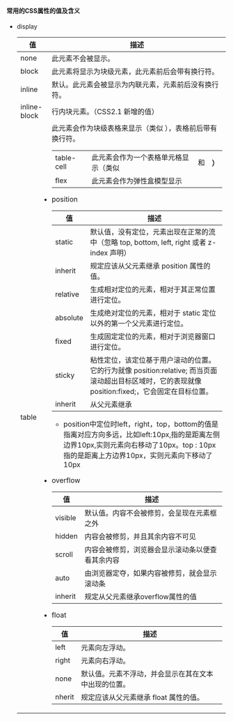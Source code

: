 ####  常用的CSS属性的值及含义

- display

  | 值           | 描述                                                         |
  | ------------ | ------------------------------------------------------------ |
  | none         | 此元素不会被显示。                                           |
  | block        | 此元素将显示为块级元素，此元素前后会带有换行符。             |
  | inline       | 默认。此元素会被显示为内联元素，元素前后没有换行符。         |
  | inline-block | 行内块元素。（CSS2.1 新增的值）                              |
  | table        | 此元素会作为块级表格来显示（类似 <table>），表格前后带有换行符。 |
  | table-cell   | 此元素会作为一个表格单元格显示（类似 <td> 和 <th>）          |
  | flex         | 此元素会作为弹性盒模型显示                                   |

  

- position

  | 值       | 描述                                                         |
  | -------- | ------------------------------------------------------------ |
  | static   | 默认值，没有定位，元素出现在正常的流中（忽略 top, bottom, left, right 或者 z-index 声明） |
  | inherit  | 规定应该从父元素继承 position 属性的值。                     |
  | relative | 生成相对定位的元素，相对于其正常位置进行定位。               |
  | absolute | 生成绝对定位的元素，相对于 static 定位以外的第一个父元素进行定位。 |
  | fixed    | 生成固定定位的元素，相对于浏览器窗口进行定位。               |
  | sticky   | 粘性定位，该定位基于用户滚动的位置。它的行为就像 position:relative; 而当页面滚动超出目标区域时，它的表现就像 position:fixed;，它会固定在目标位置。 |
  | inherit  | 从父元素继承                                                 |

  - position中定位时left，right，top，bottom的值是指离对应方向多远，比如left:10px,指的是距离左侧边界10px,实则元素向右移动了10px。top : 10px指的是距离上方边界10px，实则元素向下移动了10px

- overflow

  | 值      | 描述                                             |
  | ------- | ------------------------------------------------ |
  | visible | 默认值。内容不会被修剪，会呈现在元素框之外       |
  | hidden  | 内容会被修剪，并且其余内容不可见                 |
  | scroll  | 内容会被修剪，浏览器会显示滚动条以便查看其余内容 |
  | auto    | 由浏览器定夺，如果内容被修剪，就会显示滚动条     |
  | inherit | 规定从父元素继承overflow属性的值                 |

- float

  | 值     | 描述                                                 |
  | ------ | ---------------------------------------------------- |
  | left   | 元素向左浮动。                                       |
  | right  | 元素向右浮动。                                       |
  | none   | 默认值。元素不浮动，并会显示在其在文本中出现的位置。 |
  | nherit | 规定应该从父元素继承 float 属性的值。                |

  